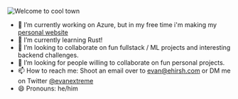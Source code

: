 ![Welcome to cool town](https://i.imgur.com/Lp282rj.gif)

- 🔭 I’m currently working on Azure, but in my free time i'm making my [personal website](https://github.com/evanextreme/website)
- 🌱 I’m currently learning Rust!
- 👯 I’m looking to collaborate on fun fullstack / ML projects and interesting backend challenges.
- 🤔 I’m looking for people willing to collaborate on fun personal projects.
- 📫 How to reach me:  Shoot an email over to [evan@ehirsh.com](mailto:evan@ehirsh.com) or DM me on Twitter [@evanextreme](https://twitter.com/evanextreme)
- 😄 Pronouns: he/him
